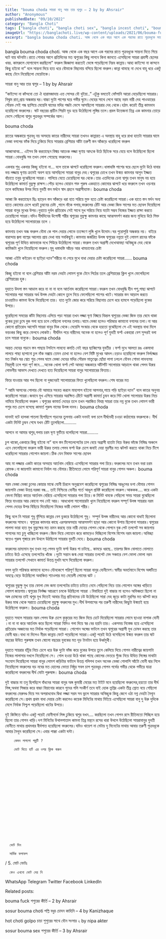 ```yaml
---
title: "bouma choda সায়রা বানু আর তার শ্বশুর – 2 by by Ahsrair"
author: "Anonymous"
publishedDate: "09/10/2022"
category: "Bangla Choti"
tags: ["bangla choti", "bangla choti sex", "bangla incest choti", "bouma", "bouma choda choti", "bouma choti", "bouma fuck", "incest choti", "incest choti golpo", "sasur bouma", "sosur bouma choti"]
imageUrl: "https://banglachoti.live/wp-content/uploads/2021/06/bouma-fuck-150x150.jpg"
excerpt: "bangla bouma choda choti. আজ থেকে এক বছর আগে এক গরমের রাতে পুত্রবধূকে সান্তনা দিতে গিয়ে ঘটে যায় ঘটনাটা।রাতে শোবার আগে প্রতিদিনের মত শ্বশুরের কিছু লাগবে কিনা জানতে এসেছিলো সায়রা প্রবাসী ছেলের খবর. কামর..."
---
```


bangla bouma choda choti. আজ থেকে এক বছর আগে এক গরমের রাতে পুত্রবধূকে সান্তনা দিতে গিয়ে ঘটে যায় ঘটনাটা।রাতে শোবার আগে প্রতিদিনের মত শ্বশুরের কিছু লাগবে কিনা জানতে এসেছিলো সায়রা প্রবাসী ছেলের খবর. কামরুলে যোগাযোগ করছিলো” বদরুল জিজ্ঞাসা করতেই ভেঙ্গে পড়েছিলো নিরব কান্নায়।আহা কাইন্দো না কান্দনে কিছু হইবো না” বলে সান্তনা দিয়ে হাত ধরে বৌমাকে বিছানায় বসিয়ে ছিলো বদরুল।কান্না থামছে না দেখে বাহু ধরে একটু কাছে টেনে নিয়েছিলো মেয়েটাকে।


সায়রা বানু আর তার শ্বশুর – 1 by by Ahsrair


“কাইন্দো না কাঁন্দবো তো ঐ হারামজাদায় এত্ত সোন্দর বৌ থুইয়া..” এটুকু বলতেই ফোঁপানি আরো বেড়েছিলো সায়রার।নিঝুম রাত,প্রায় অন্ধকার ঘর।বাচ্চা দুটো পাশের ঘরে গভীর ঘুমে।দেহের সাথে লেগে আছে নরম নারী দেহ পাওডারের সৌরভ সেই গন্ধ ছাপিয়ে মেয়েলি ঘামের মদির গন্ধটা ভেসে আসছিলো সায়রার দেহ থেকে।হঠাৎ করেই তীব্র কামভাব হয়েছিলো বদরুলের। ষাট বছরের প্রাচীন শিম্নটা দৃড় হয়ে উঠেছিলো লুঙ্গির তলে।প্রবল উত্তেজনা তিব্র এক কামনার তোড়ে ভেসে গেছিলো শ্বশুর পুত্রবধূর সম্পর্কের আল।


bouma choda


রাতের অন্ধকারে পুত্রবধূ নয় অসহায় কাতর নারীদেহ সায়রা তখনও কান্নারত এ অবস্থায় বাহু ধরে রাখা হাতটা সায়রার ঘামে ভেজা বগলের ফাঁক দিয়ে ঢুকিয়ে দিয়ে সায়রার ব্রেশিয়ার আঁটা তরুণী স্তন আঁকড়ে ধরেছিলো বদরুল

আব্বাআআ… এইসব কি করতাছেন বিষ্ময় আতংক লজ্জা ঘৃণায় আৎকে উঠে ছিটকে সরে যেয়ে বলে উঠেছিলো ছিলো সায়রা।বোধবুদ্ধি সব তখন লোপ পেয়েছে বদরুলের।


একবার শুধু একবার কিচ্ছু হইবো না… বলে তাকে ঝাপটে ধরেছিলো বদরুল।ধাস্তাধস্তি পাশের ঘরে ছেলে দুটো উঠে যাবার ভয় লজ্জায় ঘৃণায় ক্রমেই অবশ হয়ে আসছিলো সায়রা বানুর দেহ।শ্বশুরের চোখে তখন উন্মত্ত কামনার আগুন ইজ্জত বাঁচাতে তবুয় যুঝেছিলো সায়রা। পালিয়ে যেতে চেয়েছিলো ঘর থেকে।তার এতদিনের চেনা শ্বশুর তখন মানুষ নয় হয়ে উঠেছিলো কামার্ত বুভুক্ষু রাক্ষস।পৌড় হলেও যোয়ান শক্ত পুরুষ একহাতে কোমোর ঝাপটে ধরে বদরুলে তখন ওড়নার তলে কামিজের উপর দিয়ে যুবতী স্তন মর্দনে স্বাদ গ্রহনে অগ্রাসীব্যাস্ত। bouma choda


আব্বা কি করতাছেন ছিঃ ছাড়েন স্তন আঁকড়ে ধরা হাত সরিয়ে মুক্ত হতে চেষ্টা করেছিলো সায়রা।এক হাতে স্তন মর্দন অন্য হাতে কোমোর চেপে ধরেই চুম্বনের চেষ্টা ,গালে নাঁকে গলায়,বদরুলের ঠোঁট আর ভেজা জিভ সাপের মত ছোবল দিয়েছিলো সায়রা বানুর মুখের উপর।দুহাতে দুর্বল প্রতিরোধ সেই সাথে মুখ সরিয়ে নিয়ে যতটা সম্ভব নিজের ইজ্জত রাক্ষা করতে চেয়েছিলো সায়রা।যদিও দীর্ঘদিনের উপোষী শরীর শ্বশুরের বুভুক্ষু কামনার কাছে আত্মসমর্পণ করার জন্য মুখিয়ে উঠে সিক্ত হয়ে উঠেছিলো সালোয়ারের তলে ।












কামনায় তখন অন্ধ বদরুল বৌমা কে পাল দেয়ার লোভে ততক্ষণে লুঙ্গি খুলে উদোম।ঘর পুরোপুরি অন্ধকার নয়। বাইরে বারান্দায় জ্বলা বাল্বের আলোয় প্রায় দেখা যায় সবকিছুই।কামনায় জর্জরিত উলঙ্গ শ্বশুরের নগ্নতা দুই লোমশ রানের ফাঁকে শ্বশুরের পূর্ণ উত্থিত কামনাকে দখে শিউরে উঠেছিলো সায়রা।বদরুল তখন অগ্রাসী দেখেআবছা অনিচ্ছুক দেহ থেকে কামিজটা খুলে নিয়েছিলো বদরুল।মৃদু ধস্তাধস্তি আঁচড় আর খামচানোর চেষ্টা

আব্বা এইটা কইরেন না ছাইড়া দ্যান”শরীরে না পেরে মুখে বাধা দেয়ার চেষ্টা করেছিলো সায়রা…… bouma choda


কিচ্ছু হইবো না বলে ব্রেশিয়ার আঁটা নরম দেহটা লোমশ বুকে টেনে পিঠের তলে ব্রেশিয়ারের ক্লিপ খুলে ফেলেছিলো ব্রেশিয়ারের হুক।

দুহাতে উদলা স্তন আডাল করে না না না বলে আর্তনাদ করেছিলো সায়রা।বদরুল তখন বোধবুদ্ধি হীন পশু,পাছা ঝাপটে সালোয়ার পরা সায়রার অর্ধ উলঙ্গ দেহটা কোলে তুলে নিয়ে ফেলেছিলো পাশের খাটে।সায়রার স্তন আড়াল করতে চাওয়াটাও কামনা উস্কে দিয়েছিলো তার। হাত দুটো জোর করে সরিয়ে বিছানায় চেপে ধরে হামলে পড়েছিলো বুকের উপরে।


ঘুরেছিলো সময়ের কাঁটা বিছানায় এলিয়ে পড়া সায়রা তখন লজ্জা ঘৃণা বিষ্ময়ে বিহ্বল শ্বশুরের ভেজা জিভ তার ঘেমে থাকা বুকের চুড়া চুষে বুক গলা হয়ে চলে গেছিলো বগলের তলায়।ঘামে ভেজা হলেও পরিস্কার কামানো বগলের তলা।না আর কোনো প্রতিরোধ আসেনি সায়রা বানুর দিক থেকে।মেয়েলি সংস্কার থেকে হয়তো বুঝেছিলো সে এই অবস্থায় বাধা দিলে ভয়ংকর কিছু করে ফেলবে লোকটা। দীর্ঘদিন পরে নারীদেহ অনেক না হলেও পূর্ণ যুবতী ফর্শা একহারা বেশ সুন্দরই বলা চলে সায়রা বানুকে। bouma choda


অন্তত দেহের গড়নে স্তন পাছায় টসটসে লাবন্যে কমতি নেই বছর ছাব্বিশের যুবতীর ।ফর্শা দুধে আলতা রঙ একমাথা লালচে পাছা ছাপানো চুল নাঁক নক্সায় তেমন চোখা না হলেও বেশ মিষ্টি মুখের আদল।চড়াও হয়েছিলো বদরুল নির্লজ্জের মত নির্জন ঘর শ্বেত শুভ্র পেলব ঘামে ভেজা দেহের মদির সৌরভ মাতৃত্বের ছোঁয়া লাগা ঢলঢল যৌবন শোভা লাবন্যময় নিম্নমুখী ঢলে পড়া পূর্ণ স্তনে….অনেক খোলা ফর্শা পেট আবছা অন্ধকারে আঁটসাঁট সালোয়ার আড়ালে থাকা পেলব উরুর লোভনীয় আভাস দেখতে দেখতে হাত দিয়েছিলো সায়রা বানুর সালোয়ারের ফিতায়।


ফিরে যাওয়ার আর পথ ছিলো না দুজনেরই সালোয়ারের ফিতা খুলেছিলো বদরুল।শেষ বারের মত

” আমি আপনের পোলার বৌ আমারে সহবত করলে মাহাপাপ হইবো আপনার,পায়ে পড়ি ছাইড়া দ্যান” বলে কাতর অনুনয় করেছিলো সায়রা।জবাবে মুখ এগিয়ে সায়রার অরক্ষিত ঠোঁটে অগ্রাসী কামার্ত চুম্বন করে গিট খোলা সালোয়ার উরুর নিচে নামিয়ে দিয়েছিলো বদরুল ।শ্বশুরের কামার্ত দেহের তলে তখন পরাজিত বিবস্ত্র সায়রা তার নগ্ন বুকে তখন লোমশ ভারী পশুর মত চেপে বসেছে কামার্ত পুরুষ নামের উলঙ্গ দানব। bouma choda


দানবই বটে হালকা পাতলা ছিপছিপে গড়নের তুলনায় একটা দনবই বলা চলে দীর্ঘদেহী চওড়া কাঠামোর বদরুলকে। দীর্ঘ একটা মিনিট চুম্বন শেষে যখন ঠোঁট তুলেছিলো……….

আপনে না আমার শ্বশুর,গলায় চরম ঘৃণা ফুটিয়ে বলেছিলো সায়রা………


চুপ থাকো,একবারে কিছু হইবো না” বলে স্তন টিপেতলপেটের ঢাল বেয়ে অগ্রাসী হাতটা নিচে উরুর ভাঁজে নিষিদ্ধ অঞ্চলে এনে ফেলেছিলো বদরুল ভারী উরুর তলায় পেলব ফর্শা উরু চেপে জবাই দেয়া মুরগীর মত ঝটপট করতে থাকা নিচে টিপে ধরেছিলো সায়রার গোপোন জায়গা।ঠিক যেন বিষাক্ত সাপের ছোবল

আহ মা লজ্জার একটা কাতর অসহায় আর্তনাদ বেরিয়ে এসেছিলো সায়রার গলা চিরে।বদরুলের মনে তখন ভরা চরম রোমঞ্চ।না জায়গাটা কামানো নির্বাল নয় বৌমার।রীতিমতো লোমে পরিপূর্ণ সায়রা বানুর গোপন অঞ্চল। bouma choda


গরম ভেজা ভেজা চুলের কোয়ার মাঝে যোনী চিরলে অনুপ্রবেশ করেছিলো শ্বশুরের নিষিদ্ধ আঙুলের ডগা বৌমার গোপন জায়গাটা ভেজা উত্তপ্ত দরজা বন্ধ… তাই নিশ্চিন্তে যোনীর গর্তে আঙুল প্রবিষ্ট করেছিলো বদরুল।আককক…. করে একটা বেদনা মিশ্রিত কাতর আর্তনাদ বেরিয়ে এসেছিলো সায়রার গলা চিরে।ক মিনিট থমকে গেছিলো সময় সায়রা বুঝেছিলো ফিরে যাওয়ার আর কোনো পথ নেই আর। আধখোলা সালোয়ারটা খুলে নিয়েছিলো বদরুল সম্পূর্ণ উলঙ্গ সায়রার নরম পেলব দেহের উপর বিছিয়ে দিয়েছিলো নিজের ভারী লোমশ শরীর।


কিছু বলে নি সায়রা শুধু ফুঁপিয়ে কান্নার বেগ ডুকরে উঠেছিলো শুধু। সম্পুর্ন উলঙ্গ নারীদেহ আর কোনো বাধাই ছিলোনা বদরুলের সামনে। শ্বশুরের কামনার কাছে এরপরঅসহায় আত্মসমর্পণ ছাড়া আর কোনো উপায় ছিলোনা সায়রার।শ্বশুরের লালসা ভারা হাত মুখ বুভুক্ষের মত ভ্রমন করছে তার নারী দেহের গোপন থেকে গোপনে বুক পেট তলপেট সব জায়গায় পাগলের মত চুমু খাচ্ছিলো বদরুল।জিভ দিয়ে লোহোন করে কামড়েও দিচ্ছিলো বিশেষ বিশেষ নরম জায়গা।অনিচ্ছা স্বত্তেও পুরুষ শৃঙ্গারে রস উথলে উঠছিলো সায়রার যুবতী দেহে। bouma choda


বদরুলের ভ্রাম্যমান মুখ তখন নগ্ন পেলব দুটো ফর্সা উরুর গা চাটছে.. কামড়ে ধরছে.. তারপর জিভ বোলাতে বোলাতে চাটতে উঠে এসেছে তলপেটের খাঁজে ।দুটো সন্তান জন্ম দেয়া সায়রার তলপেট মেদ সঞ্চারে বেশ ফোলা ফোলা নরম সায়রার তলপেট সেখানে কামার্ত উত্তপ্ত মুখটা ঘসে দিয়েছিলো বদরুল।

বগল দুটো পরিস্কার কামানো হলেও যৌনকেশে পরিপূর্ণ ছিলো সায়রা বানুর যোনীদেশ।স্বামীর অবর্তমানে বিশেষ অঙ্গটিতে অযত্নে বেড়ে উঠেছিলো অবাঞ্চিত শ্যাওলার মত মেয়েলী লোমের ঝাট ।


শ্বশুরের বুভুক্ষু মুখ তার ফোলা মেদ জমা তলপেটের চাটতে চাটতে নেমে গেছিলো নিচে তার গোপোন অঙ্গের খাড়িতে লোমশ জায়গায়।শ্বশুরের নির্লজ্জ আচরণে চমকে উঠছিলো সায়রা ।বিবাহিতা দুই বাচ্চার মা হলেও অভিজ্ঞতা ছিলো না অঙ্গ চোষনের তাই শ্বশুর মুখ দিতেই আবার তিব্র প্রতিবাদের ঢউ উঠেছিলো সারা দেহ জুড়ে কাটা মুরগির মত ঝটপট করে উরুর মাঝ থেকে সরাতে চেয়েছিলো বুভুক্ষু বদরুলের মুখ।দীর্ঘ উপবাসের পর তরুণী নারীদেহ কিছুটা উন্মত্তই হয়ে উঠেছিলো বদরুল। bouma choda


দুহাতে সবলে সায়রার নরম পেলব উরু চেপে কুকুরের মত জিভ দিয়ে চেটে দিয়েছিলো সায়রার লোমে ছাওয়া নাপাক যোনী ।না না না করে আর্তনাদ করে ছিলো সায়রা যিদিও গলা দিয়ে স্বর বের হয়নি তার। একসময় নিস্তেজ হয়ে এসেছিলো প্রতিরোধ অজ্ঞানের মত নির্বাক পড়েছিলো সায়রা। গোপোন অঙ্গের ফাটলে তখন শ্বশুরের অগ্রাসী মুখ চোষন করছে তার যোনী দ্বার।বাধা না দিলেও নীরব কান্নায় ফেটে পড়েছিলো সায়রা।একটু পরেই উঠে বসেছিলো উন্মত্ত বদরুল তার ষাট বছরের উত্থিত পুরুষাঙ্গ তখন ষোলো বছরের যুবকের মত দৃড় টানটান হয়ে উর্ধ্বমুখী।


দুহাতে সায়রার হাঁটুর নিচে চেপে ধরে উরু দুটো ভাঁজ করে বুকের উপরে তুলে কেলিয়ে দিয়ে গোপন নারীত্বের জায়গাটা নিজের লালাসার দখলে নিয়েছিলো সে। গোল হওয়া উঠে থাকা পাছে কোলের ভেতরে গুঁজে নিয়ে উত্থিত লিঙ্গের মাথাটা সংযোগ দিয়েছিলো সায়রা বানুর লোমশ কড়িটার ফাটলে উত্তপ্ত গলিপথ তখন অনেক ভেজা গোলাপি আঁটো যোনী দ্বার গিলে নিয়েছিলো বদরুলের বড় নবের মত হোলের ভোতা নিষ্ঠুর সবল চাপ পুত্রবধূর গোপন গর্ভের গভীর থেকে গভীরে যাত্রা করেছিলো বদরুলের দীর্ঘ মোটা পুরুষাঙ্গ। bouma choda


দুই বাচ্চার মা তবু ছিপছিপে বাঁধনের সায়রা বানুর অঙ্গ কুমারী মেয়ের মত টাইট মনে হয়েছিলো বদরুলের,হয়তো তার দীর্ঘ লিঙ্গ,অথবা সিজার করে বাচ্চা বিয়ানোর কারনে গুদের গলি সংকীর্ণ তবে যাই হোক তৃপ্তির একটা তীব্র স্রোত বয়ে গেছিলো বদরুলের মেরুদণ্ড দিয়ে সব অপরাধবোধ দ্বিধা লজ্জা সরম সব ভুলে সায়রার অনিচ্ছুক কিন্তু জেগে ওঠা নগ্ন দেহটা মৈথুন করেছিলো সে।প্রথম প্রথম বাধা দেয়ার চেষ্টা করলেও কয়েক মিনিটের মাথায় মিইয়ে এসেছিলো সায়রা বানু দু উরু দুদিকে মেলে নির্বাক নিশ্চুপ পড়েছিলো খাটের উপরে।


দুই কিস্তিতে যদিও একটু পরেই যোনীগর্ভে লিঙ্গ ঢুকিয়ে শ্বশুর যখন…. করছিলো তখন গোপন রসে রীতিমতো পিচ্ছিল হয়ে ছিলো তার গোপন খাড়ি।দশ মিনিটের উথালপাতাল কামনা তিব্র মন্থনে রসের ধারা উথলে উঠেছিলো সায়রাবানুর যুবতী যোনীতে মাথায় প্রথমবার বীর্যপাত হয়েছিলো বদরুলের।যদিও খায়েশ না মেটায় দু মিনেটের মাথায় আবার তরুণী পুত্রবধূকে আবার মৈথুন করেছিলো সে।এবার পাক্কা একটা ঘন্টা।


 
 
 
        কেমন লাগলো গল্পটি ?      
 
        ভোট দিতে হার্ট এর ওপর ক্লিক করুন      
 
 
 
 
 
 
 
 
 
 
 
 
 
 
 
 
 
 
 
 
 
      ভোট দিন    
 
      সার্বিক ফলাফল 
 / 5. মোট ভোটঃ 
 
 
      কেও এখনো ভোট দেয় নি    
 
 
 
 
WhatsApp
Telegram
Twitter
Facebook
LinkedIn




Related posts:






bouma fuck শশুরের কীর্তি – 2 by Ahsrair




sosur bouma choti পল্লি বধুর চোদন কাহিনি – 4 by Kanizhaque




hot choti golpo চাচা শুশুরের সাথে যৌন সংসার ২ by nipa akter




sosur bouma sex শশুরের কীর্তি – 3 by Ahsrair
